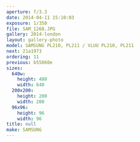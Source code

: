 ```yaml
---
aperture: f/3.3
date: 2014-04-11 15:10:03
exposure: 1/350
file: SAM_1268.JPG
gallery: 2014-london
layout: gallery-photo
model: SAMSUNG PL210, PL211 / VLUU PL210, PL211
next: 21a1973
ordering: 11
previous: b55060e
sizes:
  640w:
    height: 480
    width: 640
  200x200:
    height: 200
    width: 200
  96x96:
    height: 96
    width: 96
title: null
make: SAMSUNG
---
```


